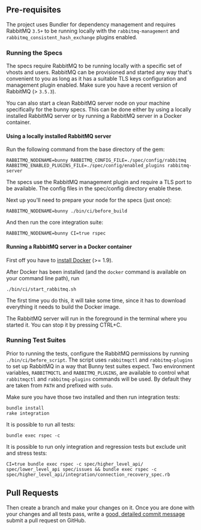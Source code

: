 ## Pre-requisites

The project uses Bundler for dependency management and requires RabbitMQ `3.5+` to be running
locally with the `rabbitmq-management` and `rabbitmq_consistent_hash_exchange` plugins enabled.


### Running the Specs

The specs require RabbitMQ to be running locally with a specific set of vhosts
and users. RabbitMQ can be provisioned and started any way that's convenient to you
as long as it has a suitable TLS keys configuration and management plugin enabled.
Make sure you have a recent version of RabbitMQ (> `3.5.3`).

You can also start a clean RabbitMQ server
node on your machine specifically for the bunny specs.
This can be done either by using a locally installed RabbitMQ server or by
running a RabbitMQ server in a Docker container.

#### Using a locally installed RabbitMQ server

Run the following command from the base directory of the gem:

```
RABBITMQ_NODENAME=bunny RABBITMQ_CONFIG_FILE=./spec/config/rabbitmq RABBITMQ_ENABLED_PLUGINS_FILE=./spec/config/enabled_plugins rabbitmq-server
```

The specs use the RabbitMQ management plugin and require a TLS port to be available. The config files in the spec/config directory enable these.

Next up you'll need to prepare your node for the specs (just once):

```
RABBITMQ_NODENAME=bunny ./bin/ci/before_build
```

And then run the core integration suite:

```
RABBITMQ_NODENAME=bunny CI=true rspec
```

#### Running a RabbitMQ server in a Docker container

First off you have to [install Docker](https://docs.docker.com/engine/installation/) (>= 1.9).

After Docker has been installed (and the `docker` command is available on your command line path), run

    ./bin/ci/start_rabbitmq.sh

The first time you do this, it will take some time, since it has to download everything it needs
to build the Docker image.

The RabbitMQ server will run in the foreground in the terminal where you started it. You can stop
it by pressing CTRL+C.

### Running Test Suites

Prior to running the tests, configure the RabbitMQ permissions
by running `./bin/ci/before_script`. The script uses `rabbitmqctl` and `rabbitmq-plugins`
to set up RabbitMQ in a way that Bunny test suites expect. Two environment variables,
`RABBITMQCTL` and `RABBITMQ_PLUGINS`, are available to control what `rabbitmqctl` and
`rabbitmq-plugins` commands will be used. By default they are taken from `PATH`
and prefixed with `sudo`.

Make sure you have those two installed and then run integration tests:

    bundle install
    rake integration

It is possible to run all tests:

    bundle exec rspec -c

It is possible to run only integration and regression tests but exclude unit and stress tests:

    CI=true bundle exec rspec -c spec/higher_level_api/ spec/lower_level_api spec/issues && bundle exec rspec -c spec/higher_level_api/integration/connection_recovery_spec.rb

## Pull Requests

Then create a branch and make your changes on it. Once you are done with your changes and all
tests pass, write a [good, detailed commit message](http://tbaggery.com/2008/04/19/a-note-about-git-commit-messages.html) submit a pull request on GitHub.
